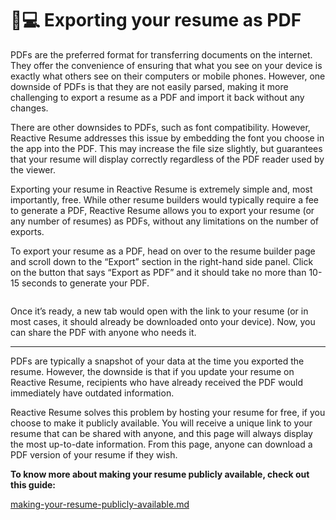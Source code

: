 # 👩💻 Exporting your resume as PDF

PDFs are the preferred format for transferring documents on the internet. They offer the convenience of ensuring that what you see on your device is exactly what others see on their computers or mobile phones. However, one downside of PDFs is that they are not easily parsed, making it more challenging to export a resume as a PDF and import it back without any changes.

There are other downsides to PDFs, such as font compatibility. However, Reactive Resume addresses this issue by embedding the font you choose in the app into the PDF. This may increase the file size slightly, but guarantees that your resume will display correctly regardless of the PDF reader used by the viewer.

Exporting your resume in Reactive Resume is extremely simple and, most importantly, free. While other resume builders would typically require a fee to generate a PDF, Reactive Resume allows you to export your resume (or any number of resumes) as PDFs, without any limitations on the number of exports.

To export your resume as a PDF, head on over to the resume builder page and scroll down to the “Export” section in the right-hand side panel. Click on the button that says “Export as PDF” and it should take no more than 10-15 seconds to generate your PDF.

<figure><img src="../.gitbook/assets/Screenshot 2023-11-20 at 7.46.37 PM.png" alt=""><figcaption></figcaption></figure>

Once it’s ready, a new tab would open with the link to your resume (or in most cases, it should already be downloaded onto your device). Now, you can share the PDF with anyone who needs it.

***

PDFs are typically a snapshot of your data at the time you exported the resume. However, the downside is that if you update your resume on Reactive Resume, recipients who have already received the PDF would immediately have outdated information.

Reactive Resume solves this problem by hosting your resume for free, if you choose to make it publicly available. You will receive a unique link to your resume that can be shared with anyone, and this page will always display the most up-to-date information. From this page, anyone can download a PDF version of your resume if they wish.

**To know more about making your resume publicly available, check out this guide:**

[making-your-resume-publicly-available.md](making-your-resume-publicly-available.md)